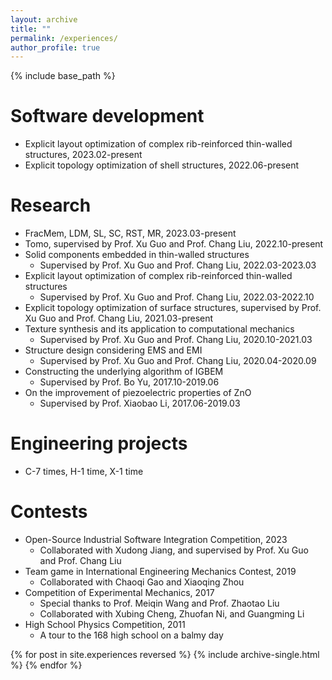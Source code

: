 ```yaml
---
layout: archive
title: ""
permalink: /experiences/
author_profile: true
---
```



{% include base_path %}

Software development
======
* Explicit layout optimization of complex rib-reinforced thin-walled structures, 2023.02-present
* Explicit topology optimization of shell structures, 2022.06-present

Research
======
* FracMem, LDM, SL, SC, RST, MR, 2023.03-present
* Tomo, supervised by Prof. Xu Guo and Prof. Chang Liu, 2022.10-present
* Solid components embedded in thin-walled structures
  * Supervised by Prof. Xu Guo and Prof. Chang Liu, 2022.03-2023.03
* Explicit layout optimization of complex rib-reinforced thin-walled structures
  * Supervised by Prof. Xu Guo and Prof. Chang Liu, 2022.03-2022.10
* Explicit topology optimization of surface structures, supervised by Prof. Xu Guo and Prof. Chang Liu, 2021.03-present
* Texture synthesis and its application to computational mechanics
  * Supervised by Prof. Xu Guo and Prof. Chang Liu, 2020.10-2021.03
* Structure design considering EMS and EMI
  * Supervised by Prof. Xu Guo and Prof. Chang Liu,  2020.04-2020.09
* Constructing the underlying algorithm of IGBEM
  * Supervised by Prof. Bo Yu, 2017.10-2019.06
* On the improvement of piezoelectric properties of ZnO
  * Supervised by Prof. Xiaobao Li, 2017.06-2019.03

Engineering projects
======
* C-7 times, H-1 time, X-1 time

Contests
======
* Open-Source Industrial Software Integration Competition, 2023
  * Collaborated with Xudong Jiang, and supervised by Prof. Xu Guo and Prof. Chang Liu
* Team game in International Engineering Mechanics Contest, 2019
  * Collaborated with Chaoqi Gao and Xiaoqing Zhou
* Competition of Experimental Mechanics, 2017
  * Special thanks to Prof. Meiqin Wang and Prof. Zhaotao Liu
  * Collaborated with Xubing Cheng, Zhuofan Ni, and Guangming Li
* High School Physics Competition, 2011
  * A tour to the 168 high school on a balmy day

{% for post in site.experiences reversed %}
  {% include archive-single.html %}
{% endfor %}
